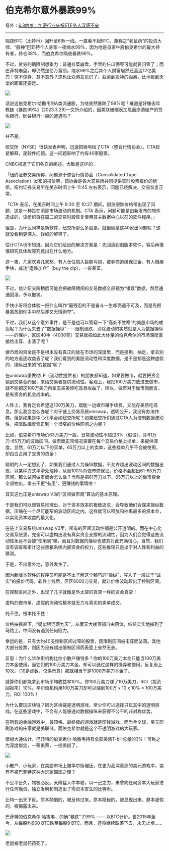 # 伯克希尔意外暴跌99%

号外：[6.3内参：加密行业庆祝ETF令人深感不安](http://rd.liujiaolian.com/i/20240603)

* * *

隔夜BTC（比特币）回升至69k一线。一直看不起BTC、蔑称之“老鼠药”的投资大师、“股神”巴菲特个人身家一夜缩水99%，因为他是自家牛股伯克希尔的最大持有者，持仓38%，而伯克希尔隔夜暴跌99%。

不过，贫穷的确限制想象力：普通韭菜崩盘，手里的仨瓜俩枣可能就要归零了；而巴菲特崩盘，却仍然是亿万富翁。缩水99%之后其个人财富居然还高达12亿美刀！惊不惊喜，意不意外？这也让众网友见识了，韭菜到股神的距离，比地狱到天堂的距离还要远。

![](2024-06-04-A01.jpeg)

话说这伯克希尔·哈撒韦的A类流通股，为啥突然暴跌了99%呢？难道是好像去年教链《暴跌99%》(2023.3.29)一文所介绍的，因美联储缩表加息而崩溃破产的签名银行、硅谷银行一般的遭遇吗？

![](2024-06-04-A02.jpeg)

并不是。

纽交所（NYSE）很快发表声明，迅速把锅甩给了CTA（整合行情协会）。CTA赶紧解释，是软件问题。这一问题影响了约有40家股票。

CNBC报道了它们各自的阐述。大致是这样的：

「纽约证券交易所称，问题源于整合行情协会（Consolidated Tape Association）发布的报价带，该协会是各大交易所共同提供实时股票报价的组织。纽约证券交易所在美东时间上午 11:45 左右表示，问题已经解决，交易恢复正常。

「CTA 表示，在美东时间上午 9:30 至 10:27 期间，限涨限跌价格带出现了问题，这是一种旨在消除市场波动的机制。CTA 表示，问题可能是由新发布的软件造成的，该组织将在周二的交易时段恢复使用其主数据中心以前的软件程序。」

但是，为什么同样是新软件，纽交所那么多股票，就偏偏是这40家出问题呢？这就没看到更深入、详细的解释了。

估计CTA也不知道。因为它们给出的解决方案是：先回滚到旧版本软件，容后再慢慢研究具体故障究竟出在什么地方。

这一夜，几家欢喜几家愁。有人仓位陷入巨额亏损，被券商追缴保证金。有人眼疾手快，成功“逢跌加仓”（buy the dip），一夜暴富。

![](2024-06-04-A03.png)

不过，估计纽交所稍后可能会把故障期间的交易数据全部视为“错误”数据，然后通通回滚，予以撤销。

手快小哥将会体验一把什么叫作“最残忍的不是奋斗一生却仍遥不可及，而是先把暴富放到你手中然后却又无情剥夺”。

不过，我们从这个意外事件，是不是也可以管窥一下“高处不胜寒”的美股市场的成色呢？为什么失去了“数据操纵”——限制涨跌、消除波动的实质就是人为数据操纵——的保护，区区40手（4000笔）交易就把如此大体量的伯克希尔的市场深度直接给击穿、击溃了呢？

做市商的资金是不是根本没有真正的放在市场的深度里，而是挪用、抽走，拿去别的地方追逐收益去了呢？我们看到的美股流动性和深度数据，是不是都是这种虚假的、操纵出来的“假数据”呢？

在uniswap里做过LP（流动性提供者）的朋友都知道，如果要做市，就要把资金锁到交易合约里，来给交易者提供流动性。客观上，我把100万美刀放进去做市，就不能把这100万美刀再拿去买美债吃高息收益了。所以，做市对于做市商而言，是有资金的机会成本的。

人性上，我肯定会希望这100万美刀，既能一边做市赚手续费，又能存美债吃高息。那么我会怎么办呢？对于链上交易系统uniswap，透明公开，我没有办法作弊。但是如果是中心化平台如纽交所呢？如果纽交所们通过CTA人为控制数据波动性，把涨跌幅度修正到一个很窄的价格区间之内呢？

比如，伯克希尔市场价63万美刀一股，日常波动性不超过3%（假设），即61万刀-65万刀的波动区间。做市商正常情况需要在每个交易价格上挂单，来提供深度。显然，61万刀以下的买单，65万刀以上的卖单，这些挂单几乎不会被使用，却白白占用了宝贵的资金！

聪明的人一定想到了，如果我们通过人为操纵数据，不允许超出波动区间的数据出现，以某种方式平滑处理掉，从而100%向做市商保证，价格不会超出61-65万刀区间。那么试问做市商会怎么做？当然是把61万刀以下、65万刀以上的做市资金全部抽出，拿去干更“有用”、更赚钱的事情啦！

其实这也正是uniswap V3的“区间做市商”算法的基本原理。

于是我们可以很容易推理出，对于资本效率的极致追求，会导致他们合谋来操纵数据，压缩在一个尽可能窄的波动区间之内。这样就可以释放和抽离最多的资本金，以实现资本收益的最大化。

在链上交易系统uniswap V3里，所有的区间流动性都是公开透明的。而在中心化交易系统里，完全可以虚构出没有真实资金支撑的流动性，因为人们会觉得这些流动性永远不会被“使用到”嘛，而且对数据的操纵也使其对此充满信心。当然，我们没有调查和审计这些黑箱系统内部资金的权力，这些推理只是出于对人性和利益的猜测。

于是，不出意外地，意外发生了。

因为新版本软件的程序员可能是不太了解这个精巧的“操纵”，写入了一段过于“诚实”的报价代码。软件上线后，区区6000刀交易，就让价格波动超出了控制区间。

在控制区间之外，出现了几乎就像是外太空的真空一样的资金真空！

虚构的做市单、虚假的流动性根本就无力与真实的卖单成交。

托不住，根本托不住！

价格扶摇直下，“疑似银河落九天”，从摩天大楼顶部自由落体，结结实实地摔到了马路上，中间没有遇到任何阻力。

幸运的是，只有大约40支控制区间过窄的股票，因限制区间被击穿而坠落。其他大部分股票，则因为没有超出限制区间而表面上安然无恙。

反思：为什么华尔街机构比你小散户赚钱多？你的100万美刀本金只能当100万美刀本金使用，而它们的100万美刀本金，却可以通过这样的操弄和挪用，反复用上10次。（10是虚数，仅供示意）那就相当于是1000万美刀本金了。

就算你们都能拿到市场平均收益率10%。你100万美刀赚了10万美刀，ROI（投资回报率）10%。华尔街机构用100万美刀却可以赚到100万 x 10 x 10% = 100万美刀，ROI 100%！

为什么要玩区块链？因为区块链是透明游戏，至少你可以选择只玩其中的透明游戏。在这些游戏中，不会有人能够通过数据操纵来获得不公平的非对称优势。

在所有的金融游戏中，最顶格、最终极的游戏就是印钱游戏。而当今全球，美元印刷游戏的庄家就是美联储。而伯克希尔就是这个不透明游戏的大玩家。

摩根大通估计，巴菲特的伯克希尔·哈撒韦持有全部美债T-bill总量的3%！可称之为深度绑定，一荣俱荣，一损俱损了。

![](2024-06-04-A04.jpeg)

小散户、小玩家，在美股市场上被华尔街碾压，在更为高深莫测的美元游戏中，岂有不被巴菲特这种大玩家碾压之理？

不公平日久，物极必反。天降猛人中本聪，以一己之力，未曾向任何资本大玩家进行任何融资，独立发明和制造出了零资本寄生的比特币。

比特一出天下反。原本颠倒的，被反转过来。原本隐秘的，被显现出来。原本虚假的，被揭露出来。

巴菲特的伯克希尔·哈撒韦，的确“暴跌”了99% —— 以BTC计价。自2015年至今，从每股约900 BTC跌至每股9 BTC。而且，还将继续跌落下去，永无止境……

![](2024-06-04-A05.jpeg)

老鼠被老鼠药药死了。
